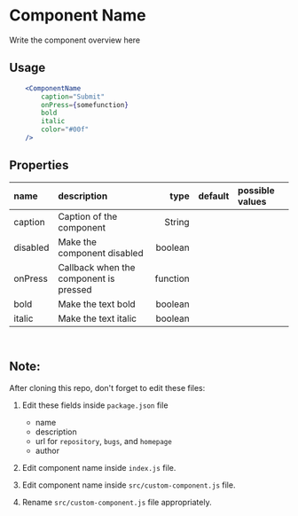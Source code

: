 # Component Name
Write the component overview here


## Usage

```jsx
    <ComponentName
        caption="Submit"
        onPress={somefunction}
        bold
        italic
        color="#00f"
    />
```

## Properties

 name           | description                                   | type     | default   | possible values
:---------------|:-------------------------------------------   | --------:|:---------:|:---------
 caption        | Caption of the component                      | String   |           | 
 disabled       | Make the component disabled                   | boolean  |           |
 onPress        | Callback when the component is pressed        | function |           |
 bold           | Make the text bold                            | boolean  |           |
 italic         | Make the text italic                          | boolean  |           |


```


```


## Note:
After cloning this repo, don't forget to edit these files:

1. Edit these fields inside `package.json` file
   - name
   - description
   - url for `repository`, `bugs`, and `homepage`
   - author

2. Edit component name inside `index.js` file.
3. Edit component name inside `src/custom-component.js` file.
4. Rename `src/custom-component.js` file appropriately.